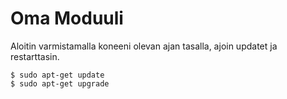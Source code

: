  # Oma Moduuli
 
 Aloitin varmistamalla koneeni olevan ajan tasalla, ajoin updatet ja restarttasin.
 
    $ sudo apt-get update
    $ sudo apt-get upgrade
    
